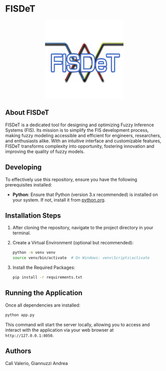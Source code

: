 # FISDeT
<p align="center">
    <a href="#" target="_blank">
        <img src="https://raw.githubusercontent.com/Andre56781/fisdet-tesi/main/flaskr/assets/images/LogoInt.png" width="250" alt="FISDeT logo">
    </a>
</p>

## About FISDeT
FISDeT is a dedicated tool for designing and optimizing Fuzzy Inference Systems (FIS). Its mission is to simplify the FIS development process, making fuzzy modeling accessible and efficient for engineers, researchers, and enthusiasts alike. With an intuitive interface and customizable features, FISDeT transforms complexity into opportunity, fostering innovation and improving the quality of fuzzy models.

## Developing

To effectively use this repository, ensure you have the following prerequisites installed:

- **Python**: Ensure that Python (version 3.x recommended) is installed on your system. If not, install it from [python.org](https://www.python.org/).

## Installation Steps

1. After cloning the repository, navigate to the project directory in your terminal.

2. Create a Virtual Environment (optional but recommended):

   ```bash
   python -m venv venv
   source venv/bin/activate  # On Windows: venv\Scripts\activate
   ```

3. Install the Required Packages:

    ```bash
    pip install -r requirements.txt
    ```

## Running the Application

Once all dependencies are installed:

```bash
python app.py
```

This command will start the server locally, allowing you to access and interact with the application via your web browser at `http://127.0.0.1:8050`.

## Authors

Calì Valerio, Giannuzzi Andrea